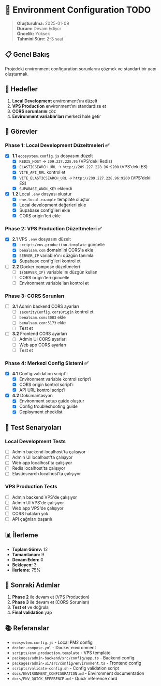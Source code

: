 # 🔧 Environment Configuration TODO

> **Oluşturulma:** 2025-01-09  
> **Durum:** Devam Ediyor  
> **Öncelik:** Yüksek  
> **Tahmini Süre:** 2-3 saat

## 📋 **Genel Bakış**

Projedeki environment configuration sorunlarını çözmek ve standart bir yapı oluşturmak.

## 🎯 **Hedefler**

1. **Local Development** environment'ını düzelt
2. **VPS Production** environment'ını standardize et
3. **CORS sorunlarını** çöz
4. **Environment variable'ları** merkezi hale getir

## 📝 **Görevler**

### **Phase 1: Local Development Düzeltmeleri** ✅
- [x] **1.1** `ecosystem.config.js` dosyasını düzelt
  - [x] `REDIS_HOST` → `209.227.228.96` (VPS'deki Redis)
  - [x] `ELASTICSEARCH_URL` → `http://209.227.228.96:9200` (VPS'deki ES)
  - [x] `VITE_API_URL` kontrol et
  - [x] `VITE_ELASTICSEARCH_URL` → `http://209.227.228.96:9200` (VPS'deki ES)
  - [x] `SUPABASE_ANON_KEY` eklendi

- [x] **1.2** Local `.env` dosyası oluştur
  - [x] `env.local.example` template oluştur
  - [x] Local development değerleri ekle
  - [x] Supabase config'leri ekle
  - [x] CORS origin'leri ekle

### **Phase 2: VPS Production Düzeltmeleri** ✅
- [x] **2.1** VPS `.env` dosyasını düzelt
  - [x] `scripts/env.production.template` güncelle
  - [x] `benalsam.com` domain'ini CORS'a ekle
  - [x] `SERVER_IP` variable'ını düzgün tanımla
  - [x] Supabase config'leri kontrol et

- [ ] **2.2** Docker compose düzeltmeleri
  - [ ] `${SERVER_IP}` variable'ını düzgün kullan
  - [ ] CORS origin'leri güncelle
  - [ ] Environment variable'ları kontrol et

### **Phase 3: CORS Sorunları**
- [ ] **3.1** Admin backend CORS ayarları
  - [ ] `securityConfig.corsOrigin` kontrol et
  - [ ] `benalsam.com:3003` ekle
  - [ ] `benalsam.com:5173` ekle
  - [ ] Test et

- [ ] **3.2** Frontend CORS ayarları
  - [ ] Admin UI CORS ayarları
  - [ ] Web app CORS ayarları
  - [ ] Test et

### **Phase 4: Merkezi Config Sistemi** ✅
- [x] **4.1** Config validation script'i
  - [x] Environment variable kontrol script'i
  - [x] CORS origin kontrol script'i
  - [x] API URL kontrol script'i

- [x] **4.2** Dokümantasyon
  - [x] Environment setup guide oluştur
  - [x] Config troubleshooting guide
  - [x] Deployment checklist

## 🧪 **Test Senaryoları**

### **Local Development Tests**
- [ ] Admin backend localhost'ta çalışıyor
- [ ] Admin UI localhost'ta çalışıyor
- [ ] Web app localhost'ta çalışıyor
- [ ] Redis localhost'ta çalışıyor
- [ ] Elasticsearch localhost'ta çalışıyor

### **VPS Production Tests**
- [ ] Admin backend VPS'de çalışıyor
- [ ] Admin UI VPS'de çalışıyor
- [ ] Web app VPS'de çalışıyor
- [ ] CORS hataları yok
- [ ] API çağrıları başarılı

## 📊 **İlerleme**

- **Toplam Görev:** 12
- **Tamamlanan:** 9
- **Devam Eden:** 0
- **Bekleyen:** 3
- **İlerleme:** 75%

## 🔄 **Sonraki Adımlar**

1. **Phase 2** ile devam et (VPS Production)
2. **Phase 3** ile devam et (CORS Sorunları)
3. **Test et** ve doğrula
4. **Final validation** yap

## 📚 **Referanslar**

- `ecosystem.config.js` - Local PM2 config
- `docker-compose.yml` - Docker environment
- `scripts/env.production.template` - VPS template
- `packages/admin-backend/src/config/app.ts` - Backend config
- `packages/admin-ui/src/config/environment.ts` - Frontend config
- `scripts/validate-config.sh` - Config validation script
- `docs/ENVIRONMENT_CONFIGURATION.md` - Environment documentation
- `docs/ENV_QUICK_REFERENCE.md` - Quick reference card 